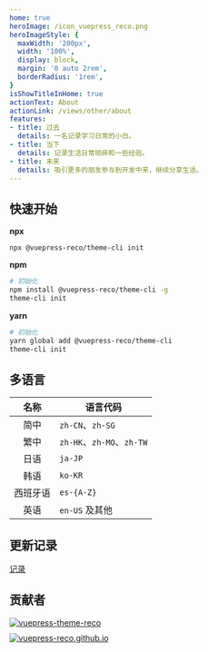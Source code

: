```yaml
---
home: true
heroImage: /icon_vuepress_reco.png
heroImageStyle: {
  maxWidth: '200px',
  width: '100%',
  display: block,
  margin: '0 auto 2rem',
  borderRadius: '1rem',
}
isShowTitleInHome: true
actionText: About
actionLink: /views/other/about
features:
- title: 过去
  details: 一名记录学习日常的小白。
- title: 当下
  details: 记录生活日常琐碎和一些经验。
- title: 未来
  details: 吸引更多的朋友参与到开发中来，继续分享生活。
---
```


## 快速开始

**npx**

```
npx @vuepress-reco/theme-cli init
```

**npm**

```bash
# 初始化
npm install @vuepress-reco/theme-cli -g
theme-cli init
```

**yarn**

```bash
# 初始化
yarn global add @vuepress-reco/theme-cli
theme-cli init
```

## 多语言

|名称|语言代码|
|:-:|-|
|简中|`zh-CN`、`zh-SG`|
|繁中|`zh-HK`、`zh-MO`、`zh-TW`|
|日语|`ja-JP`|
|韩语|`ko-KR`|
|西班牙语|`es-{A-Z}`|
|英语|`en-US` 及其他|

## 更新记录

[记录](https://github.com/lunasaw/blog/blob/master/CHANGELOG.md)

## 贡献者

<a style="display: block;margin-top: 10px" href="https://github.com/lunasaw/blog/graphs/contributors" target="_black">
  <img 
    alt="vuepress-theme-reco" 
    src="https://img.shields.io/github/contributors/lunasaw/blog?style=for-the-badge&logo=github&label=vuepress-theme-reco" />
</a>

<a style="display: block;margin-top: 10px" href="https://github.com/lunasaw/blog/graphs/contributors" target="_black">
  <img 
    alt="vuepress-reco.github.io" 
    src="https://img.shields.io/github/contributors/lunasaw/blog?style=for-the-badge&logo=github&label=vuepress-reco.github.io" />
</a>

<!-- <Contributors user="vuepress-reco" repo="vuepress-theme-reco" :show-title="true"></Contributors>
<Contributors user="vuepress-reco" repo="vuepress-reco.github.io" :show-title="true"></Contributors> -->
